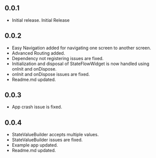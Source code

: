 ## 0.0.1

* Initial release.
Initial Release

## 0.0.2

* Easy Navigation added for navigating one screen to another screen.
* Advanced Routing added.
* Dependency not registering issues are fixed.
* Initialization and disposal of StateFlowWidget is now handled using onInit and onDispose.
* onInit and onDispose issues are fixed.
* Readme.md updated.

## 0.0.3

* App crash issue is fixed.

## 0.0.4

* StateValueBuilder accepts multiple values.
* StateValueBuilder issues are fixed.
* Example app updated.
* Readme.md updated.
